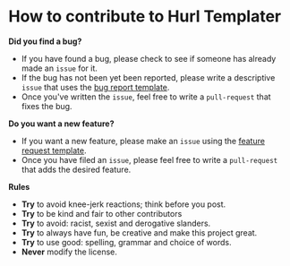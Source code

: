 # How to contribute to Hurl Templater
**Did you find a bug?**
  * If you have found a bug, please check to see if someone has already made an `issue` for it.
  * If the bug has not been yet been reported, please write a descriptive `issue` that uses the
    [bug report template](.github/ISSUE_TEMPLATE/bug_report.md).
  * Once you've written the `issue`, feel free to write a `pull-request` that fixes the bug.

**Do you want a new feature?**
  * If you want a new feature, please make an `issue` using the
    [feature request template](https://github.com/Kove-W-O-Salter/hurl-templater/blob/master/.github/ISSUE_TEMPLATE/feature_request.md).
  * Once you have filed an `issue`, please feel free to write a `pull-request` that adds the desired feature.

**Rules**
  * **Try** to avoid knee-jerk reactions; think before you post.
  * **Try** to be kind and fair to other contributors
  * **Try** to avoid: racist, sexist and derogative slanders.
  * **Try** to always have fun, be creative and make this project great.
  * **Try** to use good: spelling, grammar and choice of words.
  * **Never** modify the license.
